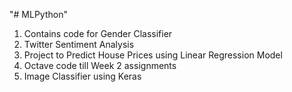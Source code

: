 "# MLPython" 
1. Contains code for Gender Classifier
2. Twitter Sentiment Analysis
3. Project to Predict House Prices using Linear Regression Model
4. Octave code till Week 2 assignments
5. Image Classifier using Keras
